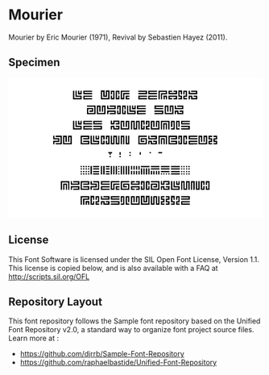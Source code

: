 # Mourier

Mourier by Eric Mourier (1971), Revival by Sebastien Hayez (2011).

## Specimen

![Specimen](https://raw.githubusercontent.com/velvetyne/mourier/master/specimen.png)

## License

This Font Software is licensed under the SIL Open Font License, Version 1.1.
This license is copied below, and is also available with a FAQ at
http://scripts.sil.org/OFL

## Repository Layout

This font repository follows the Sample font repository based on the Unified Font Repository v2.0,
a standard way to organize font project source files. Learn more at :
- https://github.com/djrrb/Sample-Font-Repository
- https://github.com/raphaelbastide/Unified-Font-Repository
